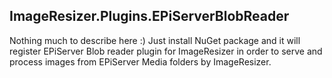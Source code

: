 ## ImageResizer.Plugins.EPiServerBlobReader

Nothing much to describe here :)
Just install NuGet package and it will register EPiServer Blob reader plugin for ImageResizer in order to serve and process images from EPiServer Media folders by ImageResizer.
